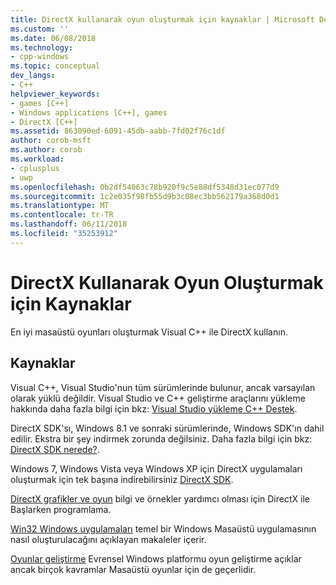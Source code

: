 ```yaml
---
title: DirectX kullanarak oyun oluşturmak için kaynaklar | Microsoft Docs
ms.custom: ''
ms.date: 06/08/2018
ms.technology:
- cpp-windows
ms.topic: conceptual
dev_langs:
- C++
helpviewer_keywords:
- games [C++]
- Windows applications [C++], games
- DirectX [C++]
ms.assetid: 863090ed-6091-45db-aabb-7fd02f76c1df
author: corob-msft
ms.author: corob
ms.workload:
- cplusplus
- uwp
ms.openlocfilehash: 0b2df54063c78b920f9c5e88df5348d31ec077d9
ms.sourcegitcommit: 1c2e035f98fb55d9b3c08ec3bb562179a368d0d1
ms.translationtype: MT
ms.contentlocale: tr-TR
ms.lasthandoff: 06/11/2018
ms.locfileid: "35253912"
---
```

# <a name="resources-for-creating-a-game-using-directx"></a>DirectX Kullanarak Oyun Oluşturmak için Kaynaklar

En iyi masaüstü oyunları oluşturmak Visual C++ ile DirectX kullanın.  
  
## <a name="resources"></a>Kaynaklar

Visual C++, Visual Studio'nun tüm sürümlerinde bulunur, ancak varsayılan olarak yüklü değildir. Visual Studio ve C++ geliştirme araçlarını yükleme hakkında daha fazla bilgi için bkz: [Visual Studio yükleme C++ Destek](../build/vscpp-step-0-installation.md).  
  
DirectX SDK'sı, Windows 8.1 ve sonraki sürümlerinde, Windows SDK'ın dahil edilir. Ekstra bir şey indirmek zorunda değilsiniz. Daha fazla bilgi için bkz: [DirectX SDK nerede?](http://msdn.microsoft.com/library/windows/desktop/ee663275.aspx).  
  
Windows 7, Windows Vista veya Windows XP için DirectX uygulamaları oluşturmak için tek başına indirebilirsiniz [DirectX SDK](http://www.microsoft.com/download/details.aspx?displaylang=en&id=6812).  
  
[DirectX grafikler ve oyun](http://msdn.microsoft.com/library/windows/desktop/ee663274\(v=vs.85\).aspx) bilgi ve örnekler yardımcı olması için DirectX ile Başlarken programlama.  
  
[Win32 Windows uygulamaları](../windows/windows-desktop-applications-cpp.md) temel bir Windows Masaüstü uygulamasının nasıl oluşturulacağını açıklayan makaleler içerir.  
  
[Oyunlar geliştirme](http://msdn.microsoft.com/library/windows/apps/hh452744.aspx) Evrensel Windows platformu oyun geliştirme açıklar ancak birçok kavramlar Masaüstü oyunlar için de geçerlidir.